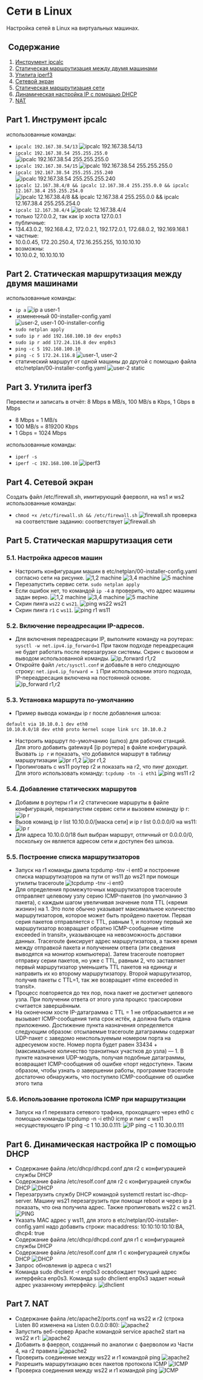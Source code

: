# Сети в Linux
Настройка сетей в Linux на виртуальных машинах.
##  Содержание
   1. [Инструмент ipcalc](#part-1-инструмент-ipcalc)
   2. [Статическая маршрутизация между двумя машинами](#part-2-статическая-маршрутизация-между-двумя-машинами)
   3. [Утилита iperf3](#part-3-утилита-iperf3)
   4. [Сетевой экран](#part-4-сетевой-экран)
   5. [Статическая маршрутизация сети](#part-5-статическая-маршрутизация-сети)
   6. [Динамическая настройка IP с помощью DHCP](#part-6-динамическая-настройка-ip-с-помощью-dhcp)
   7. [NAT](#part-7-nat)
## Part 1. Инструмент **ipcalc**
использованные команды:
* `ipcalc 192.167.38.54/13`
![ipcalc 192.167.38.54/13](./images/part10.png)
* `ipcalc 192.167.38.54 255.255.255.0`
![ipcalc 192.167.38.54 255.255.255.0](./images/part11.png)
* `ipcalc 192.167.38.54/15`
![ipcalc 192.167.38.54 255.255.255.0](./images/part12.png)
* `ipcalc 192.167.38.54 255.255.255.240`
![ipcalc 192.167.38.54 255.255.255.240](./images/part13.png)
* `ipcalc 12.167.38.4/8 && ipcalc 12.167.38.4 255.255.0.0 && ipcalc 12.167.38.4 255.255.254.0`
![ipcalc 12.167.38.4/8 && ipcalc 12.167.38.4 255.255.0.0 && ipcalc 12.167.38.4 255.255.254.0](./images/part14.png)
* `ipcalc 12.167.38.4/4`
![ipcalc 12.167.38.4/4](./images/part14.png)
* только 127.0.0.2, так как ip хоста 127.0.0.1 
* публичные:
* 134.43.0.2, 192.168.4.2, 172.0.2.1, 192.172.0.1, 172.68.0.2, 192.169.168.1
* частные:
* 10.0.0.45, 172.20.250.4, 172.16.255.255, 10.10.10.10
* возможны:
* 10.10.0.2, 10.10.10.10
## Part 2. Статическая маршрутизация между двумя машинами
использованные команды:
* `ip a`
![ip a user-1](./images/part20.png)
*  измененный 00-installer-config.yaml
![user-2, user-1 00-installer-config](./images/part28.png)
* `sudo netplan apply`
* `sudo ip r add 192.168.100.10 dev enp0s3`
* `sudo ip r add 172.24.116.8 dev enp0s3`
* `ping -c 5 192.168.100.10`
* `ping -c 5 172.24.116.8`
![user-1, user-2](./images/part24.png)
* статический маршрут от одной машины до другой с помощью файла etc/netplan/00-installer-config.yaml
![user-2 static](./images/part28.png)
## Part 3. Утилита **iperf3**
Перевести и записать в отчёт: 8 Mbps в MB/s, 100 MB/s в Kbps, 1 Gbps в Mbps
* 8 Mbps = 1 MB/s
* 100 MB/s = 819200 Kbps
* 1 Gbps = 1024 Mbps

использованные команды:
* `iperf -s`
* `iperf -c 192.168.100.10`
![iperf3](./images/part30.png)
## Part 4. Сетевой экран
Создать файл /etc/firewall.sh, имитирующий фаерволл, на ws1 и ws2
использованные команды:
* `chmod +x /etc/firewall.sh && /etc/firewall.sh`
![firewall.sh](./images/part40.png)
проверка на соответствие заданию: соответствует
![firewall.sh](./images/part41.png)
## Part 5. Статическая маршрутизация сети
### 5.1. Настройка адресов машин
* Настроить конфигурации машин в etc/netplan/00-installer-config.yaml согласно сети на рисунке.
![1,2 machine](./images/part42.png)
![3,4 machine](./images/part43.png)
![5 machine](./images/part44.png)
* Перезапустить сервис сети. `sudo netplan apply`
* Если ошибок нет, то командой `ip -4` a проверить, что адрес машины задан верно.
![1,2 machine](./images/part45.png)
![3,4 machine](./images/part46.png)
![5 machine](./images/part47.png)
* Скрин пинга `ws22` с `ws21`.
![ping ws22 ws21](./images/part48.png)
* Скрин пинга `r1` с `ws11`.
![ping r1 ws11](./images/part49.png)
### 5.2. Включение переадресации IP-адресов.
* Для включения переадресации IP, выполните команду на роутерах: `sysctl -w net.ipv4.ip_forward=1` При таком подходе переадресация не будет работать после перезагрузки системы. Cкрин с вызовом и выводом использованной команды.
![ip_forward r1,r2](./images/part50.png)
* Откройте файл `/etc/sysctl.conf` и добавьте в него следующую строку: `net.ipv4.ip_forward = 1` При использовании этого подхода, IP-переадресация включена на постоянной основе.
![ip_forward r1,r2](./images/part51.png)
### 5.3. Установка маршрута по-умолчанию
* Пример вывода команды ip r после добавления шлюза:
```
default via 10.10.0.1 dev eth0
10.10.0.0/18 dev eth0 proto kernel scope link src 10.10.0.2
```
* Настроить маршрут по-умолчанию (шлюз) для рабочих станций. Для этого добавить gateway4 [ip роутера] в файле конфигураций. Вызвать `ip r` и показать, что добавился маршрут в таблицу маршрутизации
![ipr r1,2](./images/part52.png)
![ipr r1,2](./images/part53.png)
* Пропинговать с ws11 роутер r2 и показать на r2, что пинг доходит. Для этого использовать команду: `tcpdump -tn -i eth1`
![ping ws11 r2](./images/part54.png)
### 5.4. Добавление статических маршрутов
* Добавим в роутеры r1 и r2 статические маршруты в файле конфигураций, перезапустим сервис сети и вызовем команду ip r:
![ip r](./images/part55.png)
* Вызов команд ip r list 10.10.0.0/[маска сети] и ip r list 0.0.0.0/0 на ws11:
![ip r](./images/part56.png)
* Для адреса 10.10.0.0/18 был выбран маршрут, отличный от 0.0.0.0/0, поскольку он является адресом сети и доступен без шлюза.
### 5.5. Построение списка маршрутизаторов
* Запуск на r1 команды дампа tcpdump -tnv -i ent0 и построение списка маршрутизаторов на пути от ws11 до ws21 при помощи утилиты traceroute
![tcpdump -tnv -i ent0](./images/part57.png)
* Для определения промежуточных маршрутизаторов traceroute отправляет целевому узлу серию ICMP-пакетов (по умолчанию 3 пакета), с каждым шагом увеличивая значение поля TTL («время жизни») на 1. Это поле обычно указывает максимальное количество маршрутизаторов, которое может быть пройдено пакетом. Первая серия пакетов отправляется с TTL, равным 1, и поэтому первый же маршрутизатор возвращает обратно ICMP-сообщение «time exceeded in transit», указывающее на невозможность доставки данных. Traceroute фиксирует адрес маршрутизатора, а также время между отправкой пакета и получением ответа (эти сведения выводятся на монитор компьютера). Затем traceroute повторяет отправку серии пакетов, но уже с TTL, равным 2, что заставляет первый маршрутизатор уменьшить TTL пакетов на единицу и направить их ко второму маршрутизатору. Второй маршрутизатор, получив пакеты с TTL=1, так же возвращает «time exceeded in transit».
* Процесс повторяется до тех пор, пока пакет не достигнет целевого узла. При получении ответа от этого узла процесс трассировки считается завершённым.
* На оконечном хосте IP-датаграмма с TTL = 1 не отбрасывается и не вызывает ICMP-сообщения типа срок истёк, а должна быть отдана приложению. Достижение пункта назначения определяется следующим образом: отсылаемые traceroute датаграммы содержат UDP-пакет с заведомо неиспользуемым номером порта на адресуемом хосте. Номер порта будет равен 33434 + (максимальное количество транзитных участков до узла) — 1. В пункте назначения UDP-модуль, получая подобные датаграммы, возвращает ICMP-сообщения об ошибке «порт недоступен». Таким образом, чтобы узнать о завершении работы, программе traceroute достаточно обнаружить, что поступило ICMP-сообщение об ошибке этого типа
### 5.6. Использование протокола ICMP при маршрутизации
* Запуск на r1 перехвата сетевого трафика, проходящего через eth0 с помощью команды tcpdump -n -i eth0 icmp и пинг с ws11 несуществующего IP ping -c 1 10.30.0.111:
![IP ping -c 1 10.30.0.111](./images/part58.png)
## Part 6. Динамическая настройка IP с помощью **DHCP**
* Содержание файла /etc/dhcp/dhcpd.conf для r2 с конфигурацией службы DHCP
* Содержание файла /etc/resolf.conf для r2 с конфигурацией службы DHCP
![DHCP](./images/part59.png)
* Перезагрузить службу DHCP командой systemctl restart isc-dhcp-server. Машину ws21 перезагрузить при помощи reboot и через ip a показать, что она получила адрес. Также пропинговать ws22 с ws21.
![PING](./images/part60.png)
* Указать MAC адрес у ws11, для этого в etc/netplan/00-installer-config.yaml надо добавить строки: macaddress: 10:10:10:10:10:BA, dhcp4: true
* Содержание файла /etc/dhcp/dhcpd.conf для r1 с конфигурацией службы DHCP
* Содержание файла /etc/resolf.conf для r1 с конфигурацией службы DHCP
![DHCP](./images/part61.png)
* Запрос обновления ip адреса с ws21
* Команда sudo dhclient -r enp0s3 освобождает текущий адрес интерфейса enp0s3. Команда sudo dhclient enp0s3 задает новый адрес указанному интерфейсу.
![dhclient](./images/part62.png)
## Part 7. **NAT**
* Содержание файла /etc/apache2/ports.conf на ws22 и r2 (строка Listen 80 изменена на Listen 0.0.0.0:80):
![apache2](./images/part63.png)
* Запустить веб-сервер Apache командой service apache2 start на ws22 и r1:
![apache2](./images/part64.png)
* Добавить в фаервол, созданный по аналогии с фаерволом из Части 4, на r2 правила
![apache2](./images/part65.png)
* Проверить соединение между ws22 и r1 командой ping
![apache2](./images/part66.png)
* Разрешить маршрутизацию всех пакетов протокола ICMP
![ICMP](./images/part67.png)
* Проверка соединения между ws22 и r1 командой ping
![ICMP](./images/part68.png)